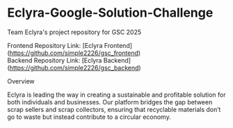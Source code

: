 # Eclyra-Google-Solution-Challenge
Team Eclyra's project repository for GSC 2025

Frontend Repository Link: [Eclyra Frontend] (https://github.com/simple2226/gsc_frontend)  
Backend Repository Link: [Eclyra Backend] (https://github.com/simple2226/gsc_backend)  

Overview  

Eclyra is leading the way in creating a sustainable and profitable solution for both individuals and businesses. Our platform bridges the gap between scrap sellers and scrap collectors, ensuring that recyclable materials don’t go to waste but instead contribute to a circular economy.



